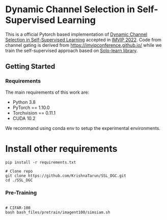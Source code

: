 # Dynamic Channel Selection in Self-Supervised Learning

This is a official Pytorch based implementation of [Dynamic Channel Selection in Self-Supervised Learning](https://arxiv.org/abs/2207.12065) accepted in [IMVIP 2022](https://imvipconference.github.io/). Code from channel gating is derived from https://imvipconference.github.io/ while we train the self-supervised approach based on [Solo-learn library](https://github.com/vturrisi/solo-learn).

## Getting Started 

### Requirements

The main requirements of this work are:

- Python 3.8  
- PyTorch == 1.10.0  
- Torchvision == 	0.11.1
- CUDA 10.2

We recommand using conda env to setup the experimental environments.

# Install other requirements
```shell script
pip install -r requirements.txt

# Clone repo
git clone https://github.com/KrishnaTarun/SSL_DGC.git
cd ./SSL_DGC
```

### Pre-Training

```shell script

# CIFAR-100
bash bash_files/pretrain/imagent100/simsiam.sh

```

